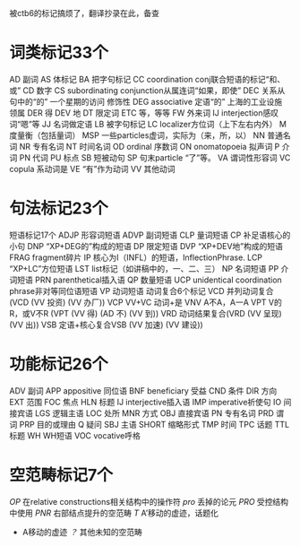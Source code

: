 
被ctb6的标记搞烦了，翻译抄录在此，备查


# 词类标记33个
AD 副词
AS 体标记
BA 把字句标记
CC coordination conj联合短语的标记“和、或”
CD 数字
CS subordinating conjunction从属连词“如果，即使”
DEC 关系从句中的“的” 一个星期的访问   修饰性
DEG associative 定语“的”  上海的工业设施   领属
DER 得
DEV 地
DT 限定词
ETC 等，等等
FW 外来词
IJ interjection感叹词“嗯”等
JJ 名词做定语
LB 被字句标记
LC localizer方位词（上下左右内外）
M 度量衡（包括量词）
MSP 一些particles虚词，实际为（来，所，以）
NN 普通名词
NR 专有名词
NT 时间名词
OD ordinal 序数词
ON onomatopoeia 拟声词
P 介词
PN 代词
PU 标点
SB 短被动句
SP 句末particle “了”等。
VA 谓词性形容词
VC copula 系动词是
VE “有”作为动词
VV 其他动词
 
# 句法标记23个
短语标记17个
ADJP 形容词短语
ADVP 副词短语
CLP 量词短语
CP 补足语核心的小句
DNP “XP+DEG的”构成的短语
DP 限定短语
DVP “XP+DEV地”构成的短语
FRAG fragment碎片
IP 核心为I（INFL）的短语，InflectionPhrase.
LCP “XP+LC”方位短语
LST list标记（如讲稿中的，一、二、三）
NP 名词短语
PP 介词短语
PRN parenthetical插入语
QP 数量短语
UCP unidentical coordination phrase非对等同位语短语
VP 动词短语
动词复合6个标记
VCD 并列动词复合(VCD (VV 投资)    (VV 办厂))
VCP VV+VC 动词+是
VNV A不A，A一A
VPT V的R，或V不R (VPT (VV 得)   (AD 不)   (VV 到))
VRD 动词结果复合(VRD (VV 呈现) (VV 出))
VSB 定语+核心复合VSB (VV 加速) (VV 建设))
 
# 功能标记26个
ADV 副词
APP appositive 同位语
BNF beneficiary 受益
CND 条件
DIR 方向
EXT 范围
FOC 焦点
HLN 标题
IJ interjective插入语
IMP imperative祈使句
IO 间接宾语
LGS 逻辑主语
LOC 处所
MNR 方式
OBJ 直接宾语
PN 专有名词
PRD 谓词
PRP 目的或理由
Q 疑问
SBJ 主语
SHORT 缩略形式
TMP 时间
TPC 话题
TTL 标题
WH WH短语
VOC vocative呼格
 
# 空范畴标记7个
*OP* 在relative constructions相关结构中的操作符
*pro* 丢掉的论元
*PRO* 受控结构中使用
*PNR* 右部结点提升的空范畴
*T* A’移动的虚迹，话题化
* A移动的虚迹
*？* 其他未知的空范畴
